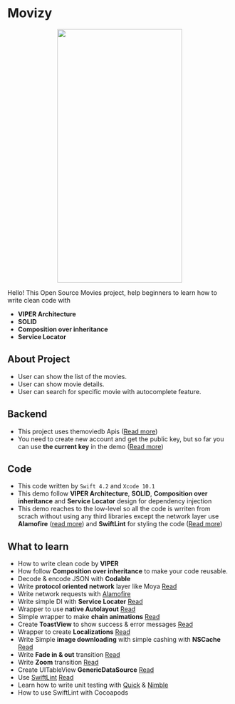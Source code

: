 # Movizy

<p align="center">
    <img src="https://github.com/deda9/Movizy/blob/master/GIF_Image.gif" height="568" width="280">
</p>



Hello!
This Open Source Movies project, help beginners to learn how to write clean code with 
* **VIPER Architecture**
* **SOLID**
* **Composition over inheritance** 
* **Service Locator** 

## About Project
- User can show the list of the movies.
- User can show movie details.
- User can search for specific movie with autocomplete feature.

## Backend
- This project uses themoviedb Apis ([Read more](https://developers.themoviedb.org/3/getting-started/introduction))
- You need to create new account and get the public key, but so far you can use **the current key** in the demo ([Read more](https://www.themoviedb.org/settings/api))

## Code
- This code written by `Swift 4.2` and `Xcode 10.1`
- This demo follow **VIPER Architecture**, **SOLID**, **Composition over inheritance** and **Service Locator** design for dependency injection
- This demo reaches to the low-level so all the code is wrriten from scrach without using any third libraries except the network layer use **Alamofire** ([read more](https://github.com/Alamofire/Alamofire)) and **SwiftLint** for styling the code ([Read more](https://github.com/realm/SwiftLint))


## What to learn
- How to write clean code by **VIPER**
- How follow **Composition over inheritance** to make your code reusable.
- Decode & encode JSON with **Codable**
- Write **protocol oriented network** layer like Moya [Read](https://github.com/deda9/Movizy/tree/master/Movizy/Network)
- Write network requests with [Alamofire](https://github.com/Alamofire/Alamofire)
- Write simple DI with **Service Locater** [Read](https://github.com/deda9/Movizy/tree/master/Movizy/DI)
- Wrapper to use **native Autolayout** [Read](https://github.com/deda9/Movizy/tree/master/Movizy/Helpers/Autolayout)
- Simple wrapper to make **chain animations** [Read](https://github.com/deda9/Movizy/tree/master/Movizy/Helpers/AnimateThen)
- Create **ToastView** to show success & error messages [Read](https://github.com/deda9/Movizy/tree/master/Movizy/Helpers/ToastView)
- Wrapper to create **Localizations** [Read](https://github.com/deda9/Movizy/tree/master/Movizy/Helpers/Localize)
- Write Simple **image downloading** with simple cashing with **NSCache** [Read](https://github.com/deda9/Movizy/tree/master/Movizy/Helpers/ImageDownload)
- Write **Fade in & out** transition [Read](https://github.com/deda9/Movizy/tree/master/Movizy/Helpers/Transitions/Fade)
- Write **Zoom** transition [Read](https://github.com/deda9/Movizy/tree/master/Movizy/Helpers/Transitions/Zoom)
- Create UITableView **GenericDataSource** [Read](https://github.com/deda9/Movizy/tree/master/Movizy/Helpers/GenericDataSource)
- Use [SwiftLint](https://github.com/realm/SwiftLint) [Read](https://github.com/deda9/Movizy/blob/master/.swiftlint.yml)
- Learn how to write unit testing with [Quick](https://github.com/Quick/Quick) & [Nimble](https://github.com/Quick/Nimble)
- How to use SwiftLint with Cocoapods
